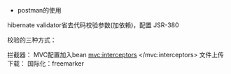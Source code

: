 * postman的使用

hibernate validator省去代码校验参数(加依赖)，配置
JSR-380

校验的三种方式：

拦截器：
MVC配置加入bean
<mvc:interceptors>
    <bean></bean>
</mvc:interceptors>
文件上传下载：
国际化：freemarker
